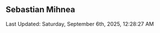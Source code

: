 <h2>Sebastian Mihnea</h2>

<!--RECENT_ACTIVITY:start-->
<!--RECENT_ACTIVITY:end-->
<!--RECENT_ACTIVITY:last_update-->
Last Updated: Saturday, September 6th, 2025, 12:28:27 AM
<!--RECENT_ACTIVITY:last_update_end-->

<!---LOL-STATS-START-HERE--->
<!---LOL-STATS-END-HERE--->
